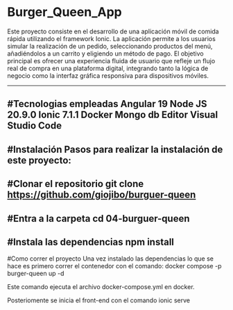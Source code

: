 # Burger_Queen_App
Este proyecto consiste en el desarrollo de una aplicación móvil de comida rápida utilizando el framework Ionic. La aplicación permite a los usuarios simular la realización de un pedido, seleccionando productos del menú, añadiéndolos a un carrito y eligiendo un método de pago. El objetivo principal es ofrecer una experiencia fluida de usuario que refleje un flujo real de compra en una plataforma digital, integrando tanto la lógica de negocio como la interfaz gráfica responsiva para dispositivos móviles.

---
#Tecnologias empleadas
Angular 19 Node JS 20.9.0 Ionic 7.1.1 Docker Mongo db Editor Visual Studio Code
---
#Instalación
Pasos para realizar la instalación de este proyecto:
---
#Clonar el repositorio
git clone https://github.com/giojibo/burguer-queen
---
#Entra a la carpeta
cd 04-burguer-queen
---
#Instala las dependencias
npm install
---
#Como correr el proyecto
Una vez instalado las dependencias lo que se hace es primero correr el contenedor con el comando: docker compose -p burger-queen up -d

Este comando ejecuta el archivo docker-compose.yml en docker.

Posteriomente se inicia el front-end con el comando ionic serve

